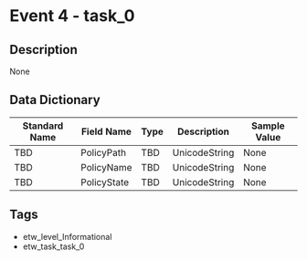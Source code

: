 # Event 4 - task_0

## Description
None

## Data Dictionary
|Standard Name|Field Name|Type|Description|Sample Value|
|---|---|---|---|---|
|TBD|PolicyPath|TBD|UnicodeString|None|None|
|TBD|PolicyName|TBD|UnicodeString|None|None|
|TBD|PolicyState|TBD|UnicodeString|None|None|

## Tags
* etw_level_Informational
* etw_task_task_0